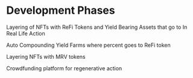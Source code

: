 # Development Phases

Layering of NFTs with ReFi Tokens and Yield Bearing Assets that go to In Real Life Action

Auto Compounding Yield Farms where percent goes to ReFi token

Layering NFTs with MRV tokens

Crowdfunding platform for regenerative action&#x20;
